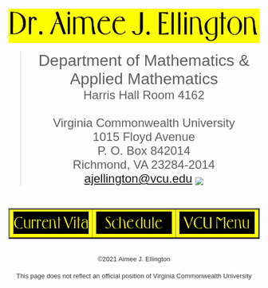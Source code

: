 <HTML>
<TITLE>Dr. Aimee J. Ellington</TITLE>
<BODY BACKGROUND="yell_lines.jpg" TEXT="333333" LINK="000000"
ALINK="CC0000" VLINK="333333">
<BR>
<CENTER><IMG SRC="myname2.jpg"></CENTER>
<CENTER><BLOCKQUOTE><FONT FACE="Arial" SIZE="6">Department of Mathematics & Applied Mathematics</FONT FACE="Arial" SIZE="6">
<BR><FONT FACE="Arial" SIZE="5">
Harris Hall Room 4162<BR><BR>
Virginia Commonwealth University<BR>
1015 Floyd Avenue<BR>
P. O. Box 842014<BR>
Richmond, VA  23284-2014<BR>
<A HREF="mailto:ajellington@vcu.edu">ajellington@vcu.edu</A>
</FONT FACE="Arial" SIZE="5"><IMG ALIGN=CENTER SRC="yelemail.gif"></BLOCKQUOTE></CENTER>
<CENTER>
<BR>
<TABLE ALIGN=CENTER BGCOLOR="FFFF00" BORDER=2>
<TR><TH><A HREF="AimeeEllingtonCV.pdf"><IMG BORDER=0 SRC="vita.jpg"></A></TH>
<TH><A HREF="schedule.htm"><IMG BORDER=0 SRC="schedule.jpg"></A></TH>
<TH><A HREF="http://www.vcu.edu"><IMG BORDER=0 SRC="vcumenu.jpg"></A></TH></TR>
</TABLE>
<BR>
<FONT FACE="Arial" SIZE="2">
&copy;2021 Aimee J. Ellington
<BR><BR>
This page does not reflect an official position of Virginia Commonwealth University
</FONT FACE="Arial" SIZE="2">
</CENTER>
</BODY>
</HTML>
